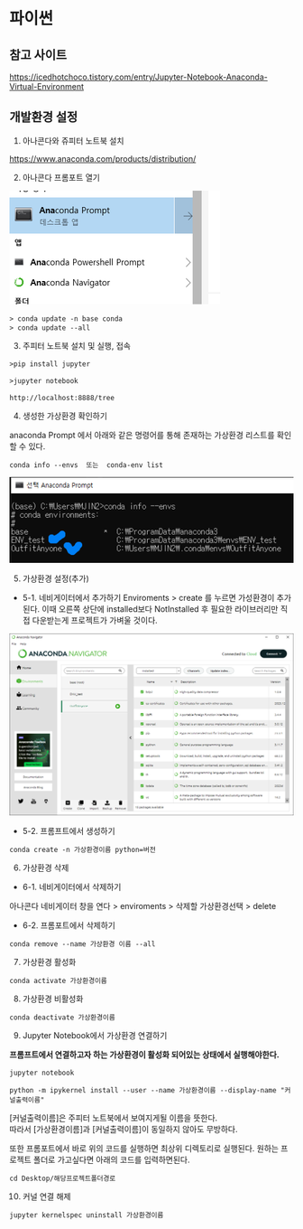 # 파이썬

## 참고 사이트
https://icedhotchoco.tistory.com/entry/Jupyter-Notebook-Anaconda-Virtual-Environment

## 개발환경 설정
1. 아나콘다와 쥬피터 노트북 설치

https://www.anaconda.com/products/distribution/

2. 아나콘다 프롬포트 열기

![아나콘다 프롬포트 열기](img/SearchAnacondaPrompt.png)

```
> conda update -n base conda
> conda update --all
```

3. 주피터 노트북 설치 및 실행, 접속
```
>pip install jupyter
```

```
>jupyter notebook
```
```
http://localhost:8888/tree
```


4. 생성한 가상환경 확인하기

anaconda Prompt 에서 아래와 같은 명령어를 통해 존재하는 가상환경 리스트를 확인할 수 있다.
```
conda info --envs  또는  conda-env list
```
![아나콘다 가상환경 리스트](img/AnacondaEnvList.png)

5. 가상환경 설정(추가)

- 5-1. 네비게이터에서 추가하기
Enviroments > create 를 누르면 가성환경이 추가된다.
이때 오른쪽 상단에 installed보다 NotInstalled 후 필요한 라이브러리만 직접 다운받는게 프로젝트가 가벼울 것이다.

![아나콘다 네비게이터](img/AnacondaNavigator.png)

- 5-2. 프롬프트에서 생성하기
```
conda create -n 가상환경이름 python=버전
```


6. 가상환경 삭제

- 6-1. 네비게이터에서 삭제하기

아나콘다 네비게이터 창을 연다 > enviroments > 삭제할 가상환경선택 > delete

- 6-2. 프롬포트에서 삭제하기
```
conda remove --name 가상환경 이름 --all
```

7. 가상환경 활성화

```
conda activate 가상환경이름
```

8. 가상환경 비활성화
```
conda deactivate 가상환경이름
```

9. Jupyter Notebook에서 가상환경 연결하기

<b>프롬프트에서 연결하고자 하는 가상환경이 활성화 되어있는 상태에서 실행해야한다.</b>
```
jupyter notebook
```
```
python -m ipykernel install --user --name 가상환경이름 --display-name "커널출력이름"
```
[커널출력이름]은 주피터 노트북에서 보여지게될 이름을 뜻한다.<br>
따라서 [가상환경이름]과 [커널출력이름]이 동일하지 않아도 무방하다.

또한 프롬포트에서 바로 위의 코드를 실행하면 최상위 디렉토리로 실행된다. 원하는 프로젝트 폴더로 가고싶다면 아래의 코드를 입력하면된다.
```
cd Desktop/해당프로젝트폴더경로
```

10. 커널 연결 해제
```
jupyter kernelspec uninstall 가상환경이름
```